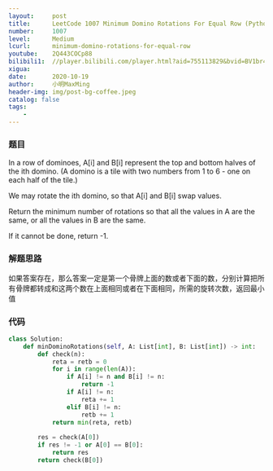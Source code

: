 ```yaml
---
layout:     post
title:      LeetCode 1007 Minimum Domino Rotations For Equal Row (Python)
number:     1007
level:      Medium
lcurl:      minimum-domino-rotations-for-equal-row
youtube:    2Q443COCp88
bilibili1:  //player.bilibili.com/player.html?aid=755113829&bvid=BV1br4y1w7TM&cid=247311241&page=1
xigua:      
date:       2020-10-19
author:     小明MaxMing
header-img: img/post-bg-coffee.jpeg
catalog: false
tags:
    - 
---
```


### 题目

In a row of dominoes, A[i] and B[i] represent the top and bottom halves of the ith domino.  (A domino is a tile with two numbers from 1 to 6 - one on each half of the tile.)

We may rotate the ith domino, so that A[i] and B[i] swap values.

Return the minimum number of rotations so that all the values in A are the same, or all the values in B are the same.

If it cannot be done, return -1.

### 解题思路

如果答案存在，那么答案一定是第一个骨牌上面的数或者下面的数，分别计算把所有骨牌都转成和这两个数在上面相同或者在下面相同，所需的旋转次数，返回最小值

### 代码
```python
class Solution:
    def minDominoRotations(self, A: List[int], B: List[int]) -> int:
        def check(n):
            reta = retb = 0
            for i in range(len(A)):
                if A[i] != n and B[i] != n:
                    return -1
                if A[i] != n:
                    reta += 1
                elif B[i] != n:
                    retb += 1
            return min(reta, retb)
        
        res = check(A[0])
        if res != -1 or A[0] == B[0]:
            return res
        return check(B[0])
```
